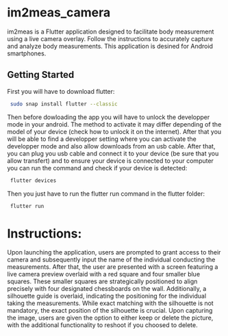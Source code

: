 # im2meas_camera

im2meas is a Flutter application designed to facilitate body measurement using a live camera overlay. Follow the instructions to accurately capture and analyze body measurements.
This application is desined for Android smartphones.

## Getting Started

First you will have to download flutter:
```bash
 sudo snap install flutter --classic
```
Then before dowloading the app you will have to unlock the developper mode in your android. The method to activate it may differ depending of the model of your device (check how to unlock it on the internet). After that you will be able to find a developper setting where you can activate the developper mode and also allow downloads from an usb cable.
After that, you can plug you usb cable and connect it to your device (be sure that you allow transfert) and to ensure your device is connected to your computer you can run the command and check if your device is detected:
```bash
 flutter devices
```
Then you just have to run the flutter run command in the flutter folder:
```bash
 flutter run
```

# Instructions:

Upon launching the application, users are prompted to grant access to their camera and subsequently input the name of the individual conducting the measurements.
After that, the user are presented with a screen featuring a live camera preview overlaid with a red square and four smaller blue squares. These smaller squares are strategically positioned to align precisely with four designated chessboards on the wall. Additionally, a silhouette guide is overlaid, indicating the positioning for the individual taking the measurements. While exact matching with the silhouette is not mandatory, the exact position of the silhouette is crucial.
Upon capturing the image, users are given the option to either keep or delete the picture, with the additional functionality to reshoot if you choosed to delete.
